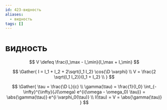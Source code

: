 ```yaml
---
id: 423-видность
aliases:
  - видность
tags: []
---
```


# видность

$$
V \defeq \frac{I_\max - I_\min}{I_\max + I_\min}
$$

$$
\Gather{
I = I_1 + I_2 + 2\sqrt{I_1 I_2} \cos{\D \varphi} \\
V = \frac{2 \sqrt{I_1 I_2}}{I_1 + I_2} \\
}
$$

$$
\Gather{
\tau = \frac{\D L}{c} \\
\gamma(\tau) = \frac{1}{I_0} \int_{-\infty}^{\infty}{J(\omega) e^{i(\omega - \omega_0) \tau}} =
\abs{\gamma(\tau)} e^{i \varphi_0(\tau)} \\
I(\tau) = 
V = \abs{\gamma(\tau)}
}
$$
